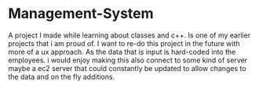# Management-System
A project I made while learning about classes and c++. Is one of my earlier projects that i am proud of.
I want to re-do this project in the future with more of a ux approach. As the data that is input is hard-coded into the employees. i would enjoy making this also connect to some kind of server maybe a ec2 server that could constantly be updated to allow changes to the data and on the fly additions. 
